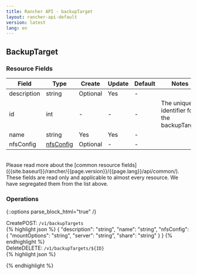 ```yaml
---
title: Rancher API - backupTarget
layout: rancher-api-default
version: latest
lang: en
---
```


## BackupTarget



### Resource Fields

Field | Type | Create | Update | Default | Notes
---|---|---|---|---|---
description | string | Optional | Yes | - | 
id | int | - | - | - | The unique identifier for the backupTarget
name | string | Yes | Yes | - | 
nfsConfig | [nfsConfig]({{site.baseurl}}/rancher/{{page.version}}/{{page.lang}}/api/api-resources/nfsConfig/) | Optional | - | - | 

<br>
Please read more about the [common resource fields]({{site.baseurl}}/rancher/{{page.version}}/{{page.lang}}/api/common/). These fields are read only and applicable to almost every resource. We have segregated them from the list above.

### Operations
{::options parse_block_html="true" /}
<a id="create"></a>
<div class="action"><span class="header">Create<span class="headerright">POST:  <code>/v1/backupTargets</code></span></span>
<div class="action-contents">
{% highlight json %}
{
	"description": "string",
	"name": "string",
	"nfsConfig": {
		"mountOptions": "string",
		"server": "string",
		"share": "string"
	}
}
{% endhighlight %}
</div>
</div><a id="delete"></a>
<div class="action"><span class="header">Delete<span class="headerright">DELETE:  <code>/v1/backupTargets/${ID}</code></span></span>
<div class="action-contents">
{% highlight json %}

{% endhighlight %}
</div>
</div>

